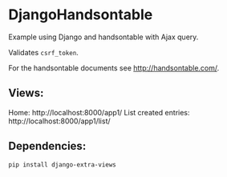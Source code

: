# DjangoHandsontable

Example using Django and handsontable with Ajax query.

Validates `csrf_token`.

For the handsontable documents see http://handsontable.com/.

## Views:

Home: http://localhost:8000/app1/
List created entries: http://localhost:8000/app1/list/

## Dependencies:

```
pip install django-extra-views
```
